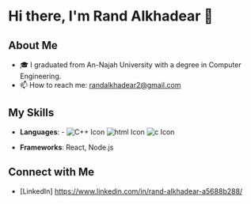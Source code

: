 # Hi there, I'm Rand Alkhadear 👋

## About Me
- 🎓 I graduated from An-Najah University with a degree in Computer Engineering.
- 📫 How to reach me: randalkhadear2@gmail.com

## My Skills
- **Languages**:  - ![C++ Icon](https://img.icons8.com/color/48/000000/c-plus-plus-logo.png)  ![html Icon](https://img.icons8.com/color/48/000000/html-5--v1.png)  ![c Icon](https://img.icons8.com/?id=shQTXiDQiQVR&format=png&color=000000)

- **Frameworks**: React, Node.js



## Connect with Me
- [LinkedIn] https://www.linkedin.com/in/rand-alkhadear-a5688b288/
